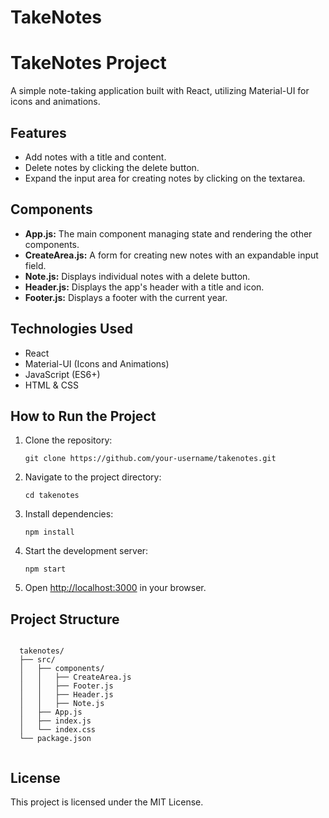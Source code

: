 # TakeNotes
<!DOCTYPE html>
<html lang="en">
<head>
  <meta charset="UTF-8">
  <meta name="viewport" content="width=device-width, initial-scale=1.0">
  <title>README - TakeNotes Project</title>
</head>
<body>
  <h1>TakeNotes Project</h1>
  <p>A simple note-taking application built with React, utilizing Material-UI for icons and animations.</p>

  <h2>Features</h2>
  <ul>
    <li>Add notes with a title and content.</li>
    <li>Delete notes by clicking the delete button.</li>
    <li>Expand the input area for creating notes by clicking on the textarea.</li>
  </ul>

  <h2>Components</h2>
  <ul>
    <li><strong>App.js:</strong> The main component managing state and rendering the other components.</li>
    <li><strong>CreateArea.js:</strong> A form for creating new notes with an expandable input field.</li>
    <li><strong>Note.js:</strong> Displays individual notes with a delete button.</li>
    <li><strong>Header.js:</strong> Displays the app's header with a title and icon.</li>
    <li><strong>Footer.js:</strong> Displays a footer with the current year.</li>
  </ul>

  <h2>Technologies Used</h2>
  <ul>
    <li>React</li>
    <li>Material-UI (Icons and Animations)</li>
    <li>JavaScript (ES6+)</li>
    <li>HTML & CSS</li>
  </ul>

  <h2>How to Run the Project</h2>
  <ol>
    <li>Clone the repository:</li>
    <pre><code>git clone https://github.com/your-username/takenotes.git</code></pre>
    <li>Navigate to the project directory:</li>
    <pre><code>cd takenotes</code></pre>
    <li>Install dependencies:</li>
    <pre><code>npm install</code></pre>
    <li>Start the development server:</li>
    <pre><code>npm start</code></pre>
    <li>Open <a href="http://localhost:3000" target="_blank">http://localhost:3000</a> in your browser.</li>
  </ol>

  <h2>Project Structure</h2>
  <pre><code>
  takenotes/
  ├── src/
  │   ├── components/
  │   │   ├── CreateArea.js
  │   │   ├── Footer.js
  │   │   ├── Header.js
  │   │   ├── Note.js
  │   ├── App.js
  │   ├── index.js
  │   └── index.css
  └── package.json
  </code></pre>

  <h2>License</h2>
  <p>This project is licensed under the MIT License.</p>
</body>
</html>
